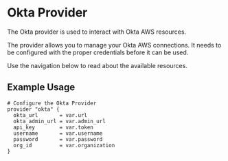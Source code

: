 # Okta Provider

The Okta provider is used to interact with Okta AWS resources.

The provider allows you to manage your Okta AWS connections. It needs to be configured with the proper credentials before it can be used.

Use the navigation below to read about the available resources.

## Example Usage

```hcl
# Configure the Okta Provider
provider "okta" {
  okta_url       = var.url
  okta_admin_url = var.admin_url
  api_key        = var.token
  username       = var.username
  password       = var.password
  org_id         = var.organization
}
```

